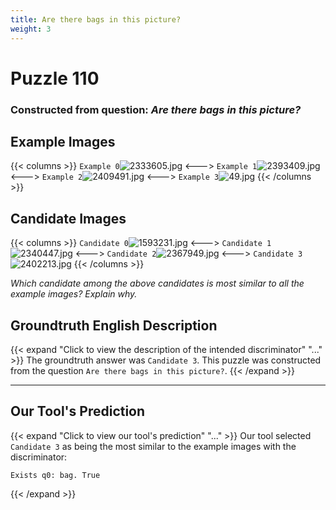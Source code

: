 ```yaml
---
title: Are there bags in this picture?
weight: 3
---
```


# Puzzle 110
### Constructed from question: _Are there bags in this picture?_


## Example Images
{{< columns >}}
`Example 0`![2333605.jpg](/gqa_images/2333605.jpg)
<--->
`Example 1`![2393409.jpg](/gqa_images/2393409.jpg)
<--->
`Example 2`![2409491.jpg](/gqa_images/2409491.jpg)
<--->
`Example 3`![49.jpg](/gqa_images/49.jpg)
{{< /columns >}}

## Candidate Images
{{< columns >}}
`Candidate 0`![1593231.jpg](/gqa_images/1593231.jpg)
<--->
`Candidate 1`![2340447.jpg](/gqa_images/2340447.jpg)
<--->
`Candidate 2`![2367949.jpg](/gqa_images/2367949.jpg)
<--->
`Candidate 3`![2402213.jpg](/gqa_images/2402213.jpg)
{{< /columns >}}

*Which candidate among the above candidates is most similar to all the example images? Explain why.*

## Groundtruth English Description

{{< expand "Click to view the description of the intended discriminator" "..." >}}
The groundtruth answer was `Candidate 3`. This puzzle was constructed from the question `Are there bags in this picture?`.
{{< /expand >}}

---

## Our Tool's Prediction

{{< expand "Click to view our tool's prediction" "..." >}}
Our tool selected `Candidate 3` as being the most similar to the example images with the discriminator:
```plaintext
Exists q0: bag. True
```
{{< /expand >}}
